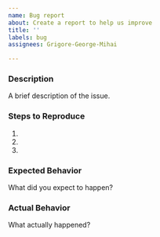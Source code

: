```yaml
---
name: Bug report
about: Create a report to help us improve
title: ''
labels: bug
assignees: Grigore-George-Mihai

---
```


### Description
A brief description of the issue.

### Steps to Reproduce
1. 
2. 
3. 

### Expected Behavior
What did you expect to happen?

### Actual Behavior
What actually happened?
